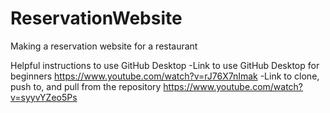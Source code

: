# ReservationWebsite
 Making a reservation website for a restaurant

Helpful instructions to use GitHub Desktop
-Link to use GitHub Desktop for beginners
https://www.youtube.com/watch?v=rJ76X7nImak
-Link to clone, push to, and pull from the repository
https://www.youtube.com/watch?v=syyvYZeo5Ps
